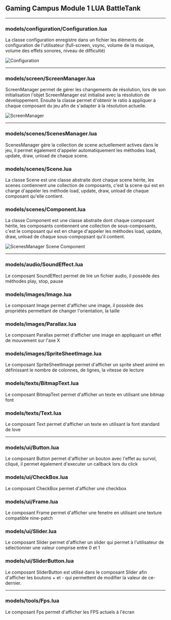 ## Gaming Campus Module 1 LUA BattleTank

--------

### models/configuration/Configuration.lua
La classe configuration enregistre dans un fichier les éléments de configuration de l'utilisateur (full-screen, vsync, volume de la musique, volume des effets sonores, niveau de difficulté)

![Configuration](./docs/configuration.svg)

--------

### models/screen/ScreenManager.lua
ScreenManager permet de gérer les changements de résolution, lors de son initialisation l'objet ScreenManager est initialisé avec la résolution de développement.
Ensuite la classe permet d'obtenir le ratio à appliquer à chaque composant du jeu afin de s'adapter à la résolution actuelle.

![ScreenManager](./docs/screenmanager.svg)

--------

### models/scenes/ScenesManager.lua
ScenesManager gère la collection de scene actuellement actives dans le jeu, il permet également d'appeler automatiquement les méthodes load, update, draw, unload de chaque scene.

### models/scenes/Scene.lua
La classe Scene est une classe abstraite dont chaque scene hérite, les scenes contiennent une collection de composants, c'est la scene qui est en charge d'appeler les méthode load, update, draw, unload de chaque composant qu'elle contient.

### models/scenes/Component.lua
La classe Component est une classe abstraite dont chaque composant hérite, les composants contiennent une collection de sous-composants, c'est le composant qui est en charge d'appeler les méthodes load, update, draw, unload de chaque sous-compopsant qu'il contient.

![ScenesManager Scene Component](./docs/scenesmanager-scenes-component.svg)

--------

### models/audio/SoundEffect.lua
Le composant SoundEffect permet de lire un fichier audio, il possède des méthodes play, stop, pause

### models/images/Image.lua
Le composant Image permet d'afficher une image, il possède des propriétés permettant de changer l'orientation, la taille

### models/images/Parallax.lua
Le composant Parallax permet d'afficher une image en appliquant un effet de mouvement sur l'axe X

### models/images/SpriteSheetImage.lua
Le composant SpriteSheetImage permet d'afficher un sprite sheet animé en définissant le nombre de colonnes, de lignes, la vitesse de lecture

### models/texts/BitmapText.lua
Le composant BitmapText permet d'afficher un texte en utilisant une bitmap font

### models/texts/Text.lua
Le composant Text permet d'afficher un texte en utilisant la font standard de love

--------

### models/ui/Button.lua
Le composant Button permet d'afficher un bouton avec l'effet au survol, cliqué, il permet également d'executer un callback lors du click

### models/ui/CheckBox.lua
Le composant CheckBox permet d'afficher une checkbox

### models/ui/Frame.lua
Le composant Frame permet d'afficher une fenetre en utilisant une texture compatible nine-patch

### models/ui/Slider.lua
Le composant Slider permet d'afficher un slider qui permet à l'utilisateur de sélectionner une valeur comprise entre 0 et 1

### models/ui/SliderButton.lua
Le composant SliderButton est utilisé dans le composant Slider afin d'afficher les boutons + et - qui permettent de modifier la valeur de ce-dernier.





--------

### models/tools/Fps.lua
Le composant Fps permet d'afficher les FPS actuels à l'écran